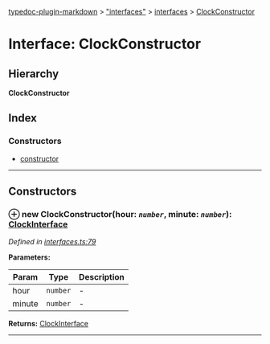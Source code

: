 [typedoc-plugin-markdown](../README.md) > ["interfaces"](../modules/_interfaces_.md) > [interfaces](../modules/_interfaces_.interfaces.md) > [ClockConstructor](../interfaces/_interfaces_.interfaces.clockconstructor.md)

# Interface: ClockConstructor

## Hierarchy

**ClockConstructor**

## Index

### Constructors

* [constructor](_interfaces_.interfaces.clockconstructor.md#constructor)

---

## Constructors

<a id="constructor"></a>

### ⊕ **new ClockConstructor**(hour: *`number`*, minute: *`number`*): [ClockInterface](_interfaces_.interfaces.clockinterface.md)

*Defined in [interfaces.ts:79](https://github.com/tgreyjs/typedoc-plugin-markdown/blob/master/tests/src/interfaces.ts#L79)*

**Parameters:**

| Param | Type | Description |
| ------ | ------ | ------ |
| hour | `number`   |  - |
| minute | `number`   |  - |

**Returns:** [ClockInterface](_interfaces_.interfaces.clockinterface.md)

---

